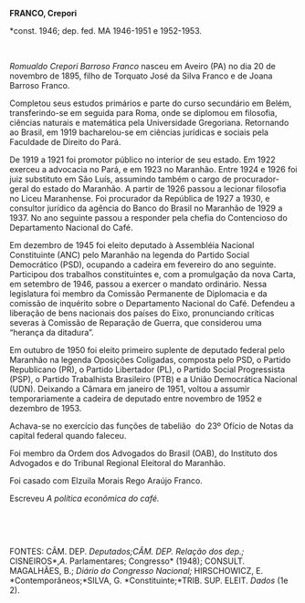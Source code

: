 **FRANCO, Crepori**

\*const. 1946; dep. fed. MA 1946-1951 e 1952-1953.

 

*Romualdo Crepori Barroso Franco* nasceu em Aveiro (PA) no dia 20 de
novembro de 1895, filho de Torquato José da Silva Franco e de Joana
Barroso Franco.

Completou seus estudos primários e parte do curso secundário em Belém,
transferindo-se em seguida para Roma, onde se diplomou em filosofia,
ciências naturais e matemática pela Universidade Gregoriana. Retornando
ao Brasil, em 1919 bacharelou-se em ciências jurídicas e sociais pela
Faculdade de Direito do Pará.

De 1919 a 1921 foi promotor público no interior de seu estado. Em 1922
exerceu a advocacia no Pará, e em 1923 no Maranhão. Entre 1924 e 1926
foi juiz substituto em São Luís, assumindo também o cargo de
procurador-geral do estado do Maranhão. A partir de 1926 passou a
lecionar filosofia no Liceu Maranhense. Foi procurador da República de
1927 a 1930, e consultor jurídico da agência do Banco do Brasil no
Maranhão de 1929 a 1937. No ano seguinte passou a responder pela chefia
do Contencioso do Departamento Nacional do Café.

Em dezembro de 1945 foi eleito deputado à Assembléia Nacional
Constituinte (ANC) pelo Maranhão na legenda do Partido Social
Democrático (PSD), ocupando a cadeira em fevereiro do ano seguinte.
Participou dos trabalhos constituintes e, com a promulgação da nova
Carta, em setembro de 1946, passou a exercer o mandato ordinário. Nessa
legislatura foi membro da Comissão Permanente de Diplomacia e da
comissão de inquérito sobre o Departamento Nacional do Café. Defendeu a
liberação de bens nacionais dos países do Eixo, pronunciando críticas
severas à Comissão de Reparação de Guerra, que considerou uma “herança
da ditadura”.

Em outubro de 1950 foi eleito primeiro suplente de deputado federal pelo
Maranhão na legenda Oposições Coligadas, composta pelo PSD, o Partido
Republicano (PR), o Partido Libertador (PL), o Partido Social
Progressista (PSP), o Partido Trabalhista Brasileiro (PTB) e a União
Democrática Nacional (UDN). Deixando a Câmara em janeiro de 1951, voltou
a assumir temporariamente a cadeira de deputado entre novembro de 1952 e
dezembro de 1953.

Achava-se no exercício das funções de tabelião  do 23º Ofício de Notas
da capital federal quando faleceu.

Foi membro da Ordem dos Advogados do Brasil (OAB), do Instituto dos
Advogados e do Tribunal Regional Eleitoral do Maranhão.

Foi casado com Elzuila Morais Rego Araújo Franco.

Escreveu *A* *política econômica do café.*

 

 

FONTES: CÂM. DEP. *Deputados;*CÂM. DEP*. Relação dos dep.;*
CISNEIROS*,*A*. Parlamentares; Congresso* (1948); CONSULT. MAGALHÃES,
B.; *Diário do* *Congresso Nacional;* HIRSCHOWICZ, E.
*Contemporâneos;*SILVA, G. *Constituinte;*TRIB. SUP. ELEIT. *Dados* (1e
2).

 
